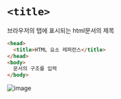 # `<title>`

브라우저의 탭에 표시되는 html문서의 제목

```html
<head>
  <title>HTML 요소 레퍼런스</title>
</head>
<body>
  문서의 구조를 입력
</body>
```

![image](https://user-images.githubusercontent.com/72931773/151362184-a97d54b6-699b-4bd3-a062-441b7c0a89f2.png)
